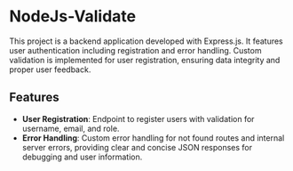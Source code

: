 # NodeJs-Validate
This project is a backend application developed with Express.js. It features user authentication including registration and error handling. Custom validation is implemented for user registration, ensuring data integrity and proper user feedback.

## Features

- **User Registration**: Endpoint to register users with validation for username, email, and role.
- **Error Handling**: Custom error handling for not found routes and internal server errors, providing clear and concise JSON responses for debugging and user information.
